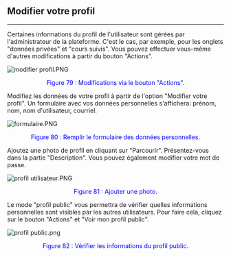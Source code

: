 ## Modifier votre profil
---

Certaines informations du profil de l'utilisateur sont gérées par l'administrateur de la plateforme. C'est le cas, par exemple, pour les onglets "données privées" et "cours suivis". Vous pouvez effectuer vous-même d'autres modifications à partir du bouton "Actions".

![modifier profil.PNG](http://www.claroline.net/uploads/custom/images/1770.png)

<p style="text-align: center; color: blue">Figure 79 : Modifications via le bouton "Actions".</p>

Modifiez les données de votre profil à partir de l'option "Modifier votre profil". Un formulaire avec vos données personnelles s'affichera: prénom, nom, nom d'utilisateur, courriel.

![formulaire.PNG](http://www.claroline.net/uploads/custom/images/1771.png)

<p style="text-align: center; color: blue">Figure 80 : Remplir le formulaire des données personnelles.</p>

Ajoutez une photo de profil en cliquant sur "Parcourir". Présentez-vous dans la partie "Description".
Vous pouvez également modifier votre mot de passe.

![profil utilisateur.PNG](http://www.claroline.net/uploads/custom/images/1772.png)

<p style="text-align: center; color: blue">Figure 81 : Ajouter une photo.</p>

Le mode "profil public" vous permettra de vérifier quelles informations personnelles sont visibles par les autres utilisateurs.
Pour faire cela, cliquez sur le bouton "Actions" et "Voir mon profil public".

![profil public.png](http://www.claroline.net/uploads/custom/images/1773.png)

<p style="text-align: center; color: blue">Figure 82 : Vérifier les informations du profil public.</p>


